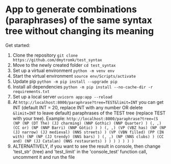 # App to generate combinations (paraphrases) of the same syntax tree without changing its meaning
Get started: 

1. Clone the repository `git clone https://github.com/dmytromk/test_syntax`
2. Move to the newly created folder `cd test_syntax`
3. Set up a virtual environment `python -m venv env`
4. Start the virtual environment `source env/Scripts/activate`
5. Update pip `python -m pip install --upgrade pip`
6. Install all dependencies `python -m pip install --no-cache-dir -r requirements.txt`
7. Set up a local server `uvicorn app:app --reload`
8. At `http://localhost:8000/paraphrase?tree=TEST&limit=INT` you can get INT (default INT = 20, replace INT with any number OR delete `&limit=INT` to leave default) paraphrases of the TEST tree (replace TEST with your tree). 
Example: `http://localhost:8000/paraphrase?tree=(S (NP (NP (DT The) (JJ charming) (NNP Gothic) (NNP Quarter) ) (, ,) (CC or) (NP (NNP Barri) (NNP Gòtic) ) ) (, ,) (VP (VBZ has) (NP (NP (JJ narrow) (JJ medieval) (NNS streets) ) (VP (VBN filled) (PP (IN with) (NP (NP (JJ trendy) (NNS bars) ) (, ,) (NP (NNS clubs) ) (CC and) (NP (JJ Catalan) (NNS restaurants) ) ) ) ) ) ) )`
9. ALTERNATIVELY, if you want to see the result in console, then change 'test_str' (tree) and 'test_limit' in the 'console_test' function call, uncomment it and run the file
